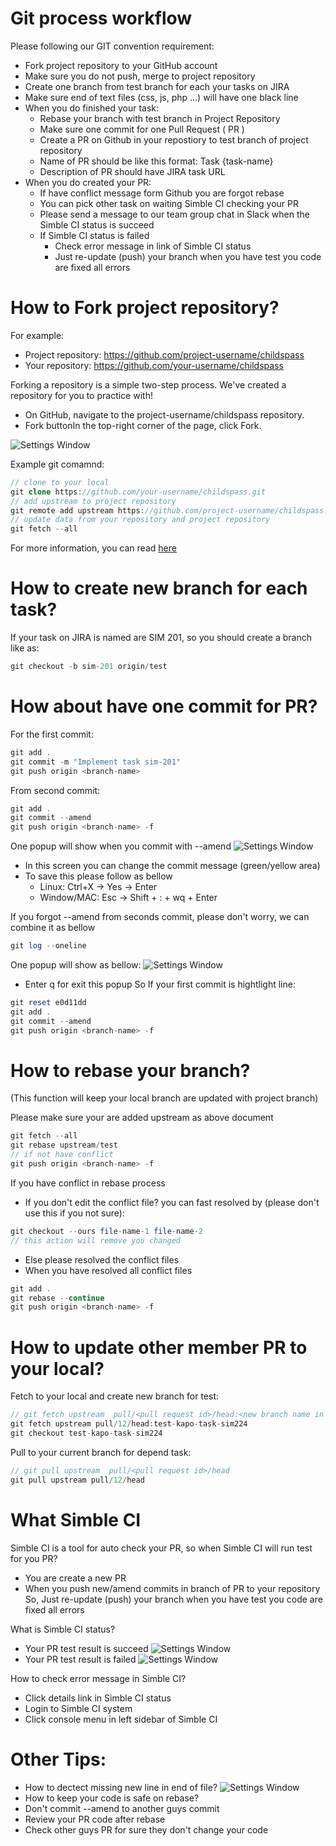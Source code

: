 Git process workflow
=====================

Please following our GIT convention requirement:

- Fork project repository to your GitHub account
- Make sure you do not push, merge to project repository
- Create one branch from test branch for each your tasks on JIRA
- Make sure end of text files (css, js, php ...) will have one black line
- When you do finished your task:
  - Rebase your branch with test branch in Project Repository
  - Make sure one commit for one Pull Request ( PR )
  - Create a PR on Github in your repostiory to test branch of project repository
  - Name of PR should be like this format: Task {task-name}
  - Description of PR should have JIRA task URL
- When you do created your PR:
  - If have conflict message form Github you are forgot rebase
  - You can pick other task on waiting Simble CI checking your PR
  - Please send a message to our team group chat in Slack when the Simble CI status is succeed
  - If Simble CI status is failed
    - Check error message in link of Simble CI status
    - Just re-update (push) your branch when you have test you code are fixed all errors

How to Fork project repository?
=====================
For example: 
  - Project repository: https://github.com/project-username/childspass
  - Your repository: https://github.com/your-username/childspass
  
Forking a repository is a simple two-step process. We've created a repository for you to practice with!
- On GitHub, navigate to the project-username/childspass repository.
- Fork buttonIn the top-right corner of the page, click Fork.

![Settings Window](https://raw.github.com/vantienvnn/php-team-workflow/master/images/fork.PNG)

Example git comamnd:

```php
// clone to your local
git clone https://github.com/your-username/childspass.git
// add upstream to project repository
git remote add upstream https://github.com/project-username/childspass.git
// update data from your repository and project repository
git fetch --all
```

For more information, you can read [here](https://help.github.com/articles/fork-a-repo/)

How to create new branch for each task?
=====================
If your task on JIRA is named are SIM 201, so you should create a branch like as:
```php
git checkout -b sim-201 origin/test
```

How about have one commit for PR?
=====================
For the first commit:
```php
git add .
git commit -m "Implement task sim-201"
git push origin <branch-name>
```
From second commit:
```php
git add .
git commit --amend
git push origin <branch-name> -f
```
One popup will show when you commit with --amend
![Settings Window](https://raw.github.com/vantienvnn/php-team-workflow/master/images/commit_amend.PNG)
- In this screen you can change the commit message (green/yellow area)
- To save this please follow as bellow
  - Linux: Ctrl+X -> Yes -> Enter
  - Window/MAC: Esc -> Shift + : + wq + Enter

If you forgot --amend from seconds commit, please don't worry, we can combine it as bellow
```php
git log --oneline
```
One popup will show as bellow:
![Settings Window](https://raw.github.com/vantienvnn/php-team-workflow/master/images/commit_log.PNG)
- Enter q for exit this popup
So If your first commit is hightlight line:
```php
git reset e0d11dd
git add .
git commit --amend
git push origin <branch-name> -f
```

How to rebase your branch?
=====================
(This function will keep your local branch are updated with project branch)

Please make sure your are added upstream as above document
```php
git fetch --all
git rebase upstream/test
// if not have conflict
git push origin <branch-name> -f
```
If you have conflict in rebase process
- If you don't edit the conflict file? you can fast resolved by (please don't use this if you not sure):
```php
git checkout --ours file-name-1 file-name-2
// this action will remove you changed
```
- Else please resolved the conflict files
- When you have resolved all conflict files
```php
git add .
git rebase --continue
git push origin <branch-name> -f
```
  
How to update other member PR to your local?
=====================
Fetch to your local and create new branch for test:
```php
// git fetch upstream  pull/<pull request id>/head:<new branch name in your local>
git fetch upstream pull/12/head:test-kapo-task-sim224
git checkout test-kapo-task-sim224
```
Pull to your current branch for depend task:
```php
// git pull upstream  pull/<pull request id>/head
git pull upstream pull/12/head
```

What Simble CI
=====================
Simble CI is a tool for auto check your PR, so when Simble CI will run test for you PR?
- You are create a new PR
- When you push new/amend commits in branch of PR to your repository
  So, Just re-update (push) your branch when you have test you code are fixed all errors

What is Simble CI status?
- Your PR test result is succeed
 ![Settings Window](https://raw.github.com/vantienvnn/php-team-workflow/master/images/simble-ci-ok.PNG)
- Your PR test result is failed
 ![Settings Window](https://raw.github.com/vantienvnn/php-team-workflow/master/images/simble-ci-fail.PNG)

How to check error message in Simble CI?
- Click details link in Simble CI status
- Login to Simble CI system
- Click console menu in left sidebar of Simble CI

Other Tips:
=====================
- How to dectect missing new line in end of file?
 ![Settings Window](https://raw.github.com/vantienvnn/php-team-workflow/master/images/missing_newline.PNG)
- How to keep your code is safe on rebase?
 - Don't commit --amend to another guys commit
 - Review your PR code after rebase
 - Check other guys PR for sure they don't change your code
